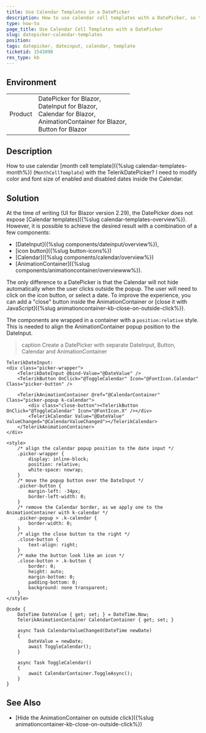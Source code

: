 ```yaml
---
title: Use Calendar Templates in a DatePicker
description: How to use calendar cell templates with a DatePicker, so that one can style dates 
type: how-to
page_title: Use Calendar Cell Templates with a DatePicker
slug: datepicker-calendar-templates
position: 
tags: datepicker, dateinput, calendar, template
ticketid: 1543090
res_type: kb
---
```


## Environment

<table>
    <tbody>
        <tr>
            <td>Product</td>
            <td>DatePicker for Blazor, <br />
                DateInput for Blazor, <br />
                Calendar for Blazor, <br />
                AnimationContainer for Blazor, <br />
                Button for Blazor
            </td>
        </tr>
    </tbody>
</table>

## Description

How to use calendar [month cell template]({%slug calendar-templates-month%}) (`MonthCellTemplate`) with the TelerikDatePicker? I need to modify color and font size of enabled and disabled dates inside the Calendar.

## Solution

At the time of writing (UI for Blazor version 2.29), the DatePicker does not expose [Calendar templates]({%slug calendar-templates-overview%}). However, it is possible to achieve the desired result with a combination of a few components:

* [DateInput]({%slug components/dateinput/overview%}),
* [icon button]({%slug button-icons%})
* [Calendar]({%slug components/calendar/overview%})
* [AnimationContainer]({%slug components/animationcontainer/overviewww%}).

The only difference to a DatePicker is that the Calendar will not hide automatically when the user clicks outside the popup. The user will need to click on the icon button, or select a date. To improve the experience, you can add a "close" button inside the AnimationContainer or [close it with JavaScript]({%slug animationcontainer-kb-close-on-outside-click%}).

The components are wrapped in a container with a `position:relative` style. This is needed to align the AnimationContainer popup position to the DateInput.

>caption Create a DatePicker with separate DateInput, Button, Calendar and AnimationContainer

````CSHTML
TelerikDateInput:
<div class="picker-wrapper">
    <TelerikDateInput @bind-Value="@DateValue" />
    <TelerikButton OnClick="@ToggleCalendar" Icon="@FontIcon.Calendar" Class="picker-button" />

    <TelerikAnimationContainer @ref="@CalendarContainer" Class="picker-popup k-calendar">
        <div class="close-button"><TelerikButton OnClick="@ToggleCalendar" Icon="@FontIcon.X" /></div>
        <TelerikCalendar Value="@DateValue" ValueChanged="@CalendarValueChanged"></TelerikCalendar>
    </TelerikAnimationContainer>
</div>

<style>
    /* align the calendar popup position to the date input */
    .picker-wrapper {
        display: inline-block;
        position: relative;
        white-space: nowrap;
    }
    /* move the popup button over the DateInput */
    .picker-button {
        margin-left: -34px;
        border-left-width: 0;
    }
    /* remove the Calendar border, as we apply one to the AnimationContainer with k-calendar */
    .picker-popup > .k-calendar {
        border-width: 0;
    }
    /* align the close button to the right */
    .close-button {
        text-align: right;
    }
    /* make the button look like an icon */
    .close-button > .k-button {
        border: 0;
        height: auto;
        margin-bottom: 0;
        padding-bottom: 0;
        background: none transparent;
    }
</style>

@code {
    DateTime DateValue { get; set; } = DateTime.Now;
    TelerikAnimationContainer CalendarContainer { get; set; }

    async Task CalendarValueChanged(DateTime newDate)
    {
        DateValue = newDate;
        await ToggleCalendar();
    }

    async Task ToggleCalendar()
    {
        await CalendarContainer.ToggleAsync();
    }
}
````

## See Also

* [Hide the AnimationContainer on outside click]({%slug animationcontainer-kb-close-on-outside-click%})
